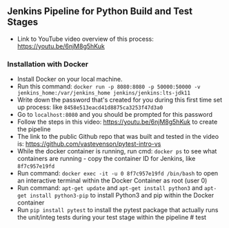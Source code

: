 ## Jenkins Pipeline for Python Build and Test Stages
* Link to YouTube video overview of this process: https://youtu.be/6njM8g5hKuk
### Installation with Docker
* Install Docker on your local machine.
* Run this command: `docker run -p 8080:8080 -p 50000:50000 -v jenkins_home:/var/jenkins_home jenkins/jenkins:lts-jdk11`
* Write down the password that's created for you during this first time set up process: like `8458e513eacd41d8875ca3253f47d3a0`
* Go to `localhost:8080` and you should be prompted for this password 
* Follow the steps in this video: https://youtu.be/6njM8g5hKuk to create the pipeline 
* The link to the public Github repo that was built and tested in the video is: https://github.com/vastevenson/pytest-intro-vs
* While the docker container is running, run cmd: `docker ps` to see what containers are running - copy the container ID for Jenkins, like `8f7c957e19fd`
* Run command: `docker exec -it -u 0 8f7c957e19fd /bin/bash` to open an interactive terminal within the Docker Container as root (user 0) 
* Run command: `apt-get update` and `apt-get install python3` and `apt-get install python3-pip` to install Python3 and pip within the Docker container 
* Run `pip install pytest` to install the pytest package that actually runs the unit/integ tests during your test stage within the pipeline
#   t e s t  
 